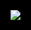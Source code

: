 ---
---

<style>
  html, body {
    background: black;
  }
</style>
<img src='https://s3.amazonaws.com/images.imvdb.com/entities/terry-crews/terry-crews-music-videos.jpg'></img>
